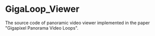 # GigaLoop_Viewer
The source code of panoramic video viewer implemented in the paper "Gigapixel Panorama Video Loops".
